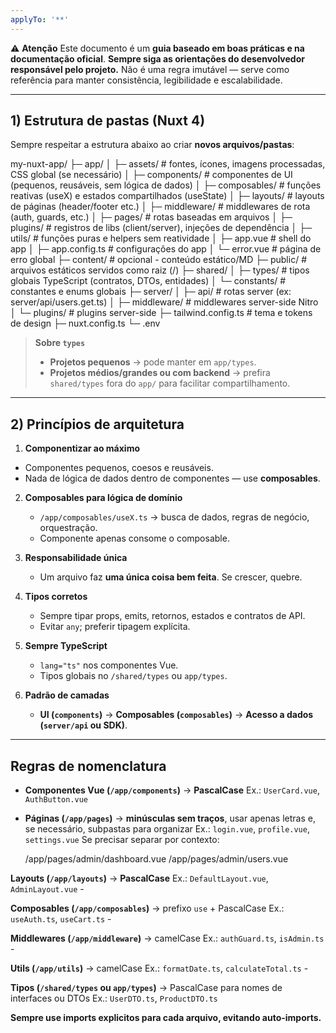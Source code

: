 ```yaml
---
applyTo: '**'
---
```


⚠️ **Atenção**
Este documento é um **guia baseado em boas práticas e na documentação oficial**.
**Sempre siga as orientações do desenvolvedor responsável pelo projeto.** 
Não é uma regra imutável — serve como referência para manter consistência, legibilidade e escalabilidade.

---
## 1) Estrutura de pastas (Nuxt 4)

Sempre respeitar a estrutura abaixo ao criar **novos arquivos/pastas**: 

my-nuxt-app/
├─ app/ 
│ ├─ assets/ # fontes, ícones, imagens processadas, CSS global (se necessário) 
│ ├─ components/ # componentes de UI (pequenos, reusáveis, sem lógica de dados) 
│ ├─ composables/ # funções reativas (useX) e estados compartilhados (useState) 
│ ├─ layouts/ # layouts de páginas (header/footer etc.) 
│ ├─ middleware/ # middlewares de rota (auth, guards, etc.) 
│ ├─ pages/ # rotas baseadas em arquivos 
│ ├─ plugins/ # registros de libs (client/server), injeções de dependência 
│ ├─ utils/ # funções puras e helpers sem reatividade 
│ ├─ app.vue # shell do app 
│ ├─ app.config.ts # configurações do app 
│ └─ error.vue # página de erro global 
├─ content/ # opcional - conteúdo estático/MD 
├─ public/ # arquivos estáticos servidos como raiz (/) 
├─ shared/ 
│ ├─ types/ # tipos globais TypeScript (contratos, DTOs, entidades) 
│ └─ constants/ # constantes e enums globais 
├─ server/ 
│ ├─ api/ # rotas server (ex: server/api/users.get.ts) 
│ ├─ middleware/ # middlewares server-side Nitro 
│ └─ plugins/ # plugins server-side 
├─ tailwind.config.ts # tema e tokens de design 
├─ nuxt.config.ts 
└─ .env

> **Sobre `types`**
> - **Projetos pequenos** → pode manter em `app/types`. 
> - **Projetos médios/grandes ou com backend** → prefira `shared/types` fora do `app/` para facilitar compartilhamento. 

--- 

## 2) Princípios de arquitetura 

1. **Componentizar ao máximo**
- Componentes pequenos, coesos e reusáveis.
- Nada de lógica de dados dentro de componentes — use **composables**.

2. **Composables para lógica de domínio**
	- `/app/composables/useX.ts` → busca de dados, regras de negócio, orquestração.
	- Componente apenas consome o composable.

3. **Responsabilidade única**
	- Um arquivo faz **uma única coisa bem feita**. Se crescer, quebre.

4. **Tipos corretos**
	- Sempre tipar props, emits, retornos, estados e contratos de API.
	- Evitar `any`; preferir tipagem explícita.

5. **Sempre TypeScript**
	- `lang="ts"` nos componentes Vue.
	- Tipos globais no `/shared/types` ou `app/types`.

6. **Padrão de camadas**
	- **UI (`components`)** → **Composables (`composables`)** → **Acesso a dados (`server/api` ou SDK)**.

--- 

## Regras de nomenclatura

- **Componentes Vue (`/app/components`)** → **PascalCase**
	Ex.: `UserCard.vue`, `AuthButton.vue` 

- **Páginas (`/app/pages`)** → **minúsculas sem traços**, usar apenas letras e, se necessário, subpastas para organizar
	Ex.: `login.vue`, `profile.vue`, `settings.vue` 
	Se precisar separar por contexto: 

	/app/pages/admin/dashboard.vue 
	/app/pages/admin/users.vue


**Layouts (`/app/layouts`)** → **PascalCase**
	Ex.: `DefaultLayout.vue`, `AdminLayout.vue` - 

**Composables (`/app/composables`)** → prefixo `use` + PascalCase
Ex.: `useAuth.ts`, `useCart.ts` - 

**Middlewares (`/app/middleware`)** → camelCase 
Ex.: `authGuard.ts`, `isAdmin.ts` - 

**Utils (`/app/utils`)** → camelCase 
Ex.: `formatDate.ts`, `calculateTotal.ts` - 

**Tipos (`/shared/types` ou `app/types`)** → PascalCase para nomes de interfaces ou DTOs 
Ex.: `UserDTO.ts`, `ProductDTO.ts` 

**Sempre use imports explicitos para cada arquivo, evitando auto-imports.** 